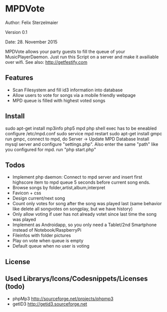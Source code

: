 # MPDVote

Author: Felix Sterzelmaier

Version 0.1

Date: 28. November 2015

MPDVote allows your party guests to fill the queue of your MusicPlayerDaemon.
Just run this Script on a server and make it availiable over wifi. See also: http://getfestify.com


## Features
* Scan Filesystem and fill id3 information into database
* Allow users to vote for songs via a mobile friendly webpage
* MPD queue is filled with highest voted songs

## Install
sudo apt-get install mp3info php5 mpd
php shell exec has to be eneabled
configure /etc/mpd.conf
sudo service mpd restart
sudo apt-get install gmpc
run gmpc, connect to mpd, do Server -> Update MPD Database
Install mysql server and configure "settings.php". Also enter the same "path" like you configured for mpd.
run "php start.php"


## Todos
* Implement php daemon: Connect to mpd server and insert first highscore item to mpd queue 5 seconds before current song ends.
* Browse songs by folder,artist,album,interpret
* Favicon + css
* Design current/next song
* Count only votes for song after the song was played last (same behavior like delete all songvotes on songplay, but we have history)
* Only allow voting if user has not already votet since last time the song was played
* Implement as Androidapp, so you only need a Tablet/2nd Smartphone instead of Notebook/RaspberryPi
* Fileinfos with folder pictures
* Play on vote when queue is empty
* Default queue when no user is voting

## License

## Used Librarys/Icons/Codesnippets/Licenses (todo)
* phpMp3 http://sourceforge.net/projects/phpmp3
* getID3 http://getid3.sourceforge.net   